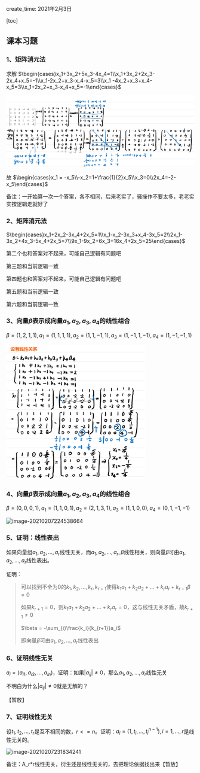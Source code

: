create_time: 2021年2月3日

[toc]



## 课本习题

### 1、矩阵消元法

求解 $\begin{cases}x_1+3x_2+5x_3-4x_4=1\\x_1+3x_2+2x_3-2x_4+x_5=-1\\x_1-2x_2+x_3-x_4-x_5=3\\x_1 -4x_2+x_3+x_4-x_5=3\\x_1+2x_2+x_3-x_4+x_5=-1\end{cases}$

![image-20210206205621506](.\images\线性方程组1.png)

故 $\begin{cases}x_1 = -x_5\\-x_2=1+\frac{1}{2}x_5\\x_3=0\\2x_4=-2-x_5\end{cases}$



备注：一开始算一次一个答案，各不相同，后来老实了，骚操作不要太多，老老实实按逻辑走就好了



### 2、矩阵消元法

$\begin{cases}x_1+2x_2-3x_4+2x_5=1\\x_1-x_2-3x_3+x_4-3x_5=2\\2x_1-3x_2+4x_3-5x_4+2x_5=7\\9x_1-9x_2+6x_3+16x_4+2x_5=25\end{cases}$

第二个也和答案对不起来，可能自己逻辑有问题吧

第三题和当前逻辑一致

第四题也和答案对不起来，可能自己逻辑有问题吧

第五题和当前逻辑一致

第六题和当前逻辑一致



### 3、向量$\beta$表示成向量$a_1,a_2,a_3,a_4$的线性组合

$\beta=(1,2,1,1),a_1=(1,1,1,1),a_2=(1,1,-1,1),a_3=(1,-1,1,-1),a_4=(1,-1,-1,1)$

![](.\images\线性方程组2.png)



### 4、向量$\beta$表示成向量$a_1,a_2,a_3,a_4$的线性组合

$\beta=(0,0,0,1),a_1=(1,1,0,1),a_2=(2,1,3,1),a_3=(1,1,0,0),a_4=(0,1,-1,-1)$

![image-20210207224538664](C:\Users\lalalala\AppData\Roaming\Typora\typora-user-images\image-20210207224538664.png)



### 5、证明：线性表出

如果向量组$a_1,a_2,...,a_r$线性无关，而$a_1,a_2,...,a_r,\beta$线性相关，则向量$\beta$可由$a_1,a_2,...,a_r$线性表出。

证明：

> 可以找到不全为0的$k_1,k_2,...,k_r,k_{r+1}$使得$k_1a_1+k_2a_2+...+k_ra_r+k_{r+1}\beta=0$
>
> 如果$k_{r+1}=0$，则$k_1a_1+k_2a_2+...+k_ra_r=0$，这与线性无关矛盾，故$k_{r+1} \neq 0$
>
> $\beta = -\sum_{i}\frac{k_i}{k_{r+1}}a_i$
>
> 即向量$\beta$可由$a_1,a_2,...,a_r$线性表出



### 6、证明线性无关

$a_i = (a_{i1},a_{i2},...,a_{in})$，证明：如果$|a_{ij}| \neq 0$，那么$a_1,a_2,...,a_r$线性无关

不明白为什么$|a_{ij}| \neq 0$就是无解的？

【暂放】



### 7、证明线性无关

设$t_1,t_2,...,t_r$是互不相同的数，$r<=n$。证明：$a_i = (1,t_i,...,t_i^{n-1}),i=1,...,r$是线性无关的。

![image-20210207231834241](C:\Users\lalalala\AppData\Roaming\Typora\typora-user-images\image-20210207231834241.png)

备注：A_r*r线性无关，衍生还是线性无关的，去把理论依据找出来【暂放】





